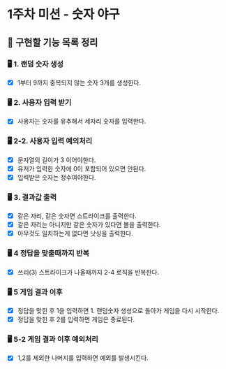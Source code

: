 # 1주차 미션 - 숫자 야구

## 🔎 구현할 기능 목록 정리

### 🖥️ 1. **랜덤 숫자 생성**

- [x] 1부터 9까지 중복되지 않는 숫자 3개를 생성한다.

### 🖥️ 2. **사용자 입력 받기**

- [x] 사용자는 숫자를 유추해서 세자리 숫자를 입력한다.

### 🖥️ 2-2. 사용자 입력 예외처리

- [x] 문자열의 길이가 3 이어야한다.
- [x] 유저가 입력한 숫자에 0이 포함되어 있으면 안된다.
- [x] 입력받은 숫자는 정수여야한다.

### 🖥️ 3. 결과값 출력

- [x] 같은 자리, 같은 숫자면 스트라이크를 출력한다.
- [x] 같은 자리는 아니지만 같은 숫자가 있다면 볼을 출력한다.
- [x] 아무것도 일치하는게 없다면 낫싱을 출력한다.

### 🖥️ 4 정답을 맞출때까지 반복

- [x] 쓰리(3) 스트라이크가 나올때까지 2-4 로직을 반복한다.

### 🖥️ 5 게임 결과 이후

- [x] 정답을 맞힌 후 1을 입력하면 1. 랜덤숫자 생성으로 돌아가 게임을 다시 시작한다.
- [x] 정답을 맞힌 후 2를 입력하면 게임은 종료된다.

### 🖥️ 5-2 게임 결과 이후 예외처리

- [x] 1,2를 제외한 나머지를 입력하면 예외를 발생시킨다.
